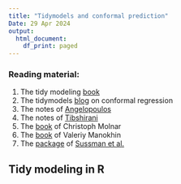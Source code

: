 ```yaml
---
title: "Tidymodels and conformal prediction"
Date: 29 Apr 2024
output:
  html_document:
    df_print: paged
---
```


### Reading material:

1.  The tidy modeling [book](https://www.tmwr.org/)
2.  The tidymodels [blog](https://www.tidymodels.org/learn/models/conformal-regression/) on conformal regression
3.  The notes of [Angelopoulos](https://arxiv.org/abs/2107.07511)
4.  The notes of [Tibshirani](https://www.stat.berkeley.edu/~ryantibs/statlearn-s23/lectures/conformal.pdf)
5.  The [book](https://christophmolnar.com/books/conformal-prediction/) of Christoph Molnar
6.  The [book](https://maven.com/valeriy-manokhin/applied-conformal-prediction) of Valeriy Manokhin
7.  The [package](https://github.com/herbps10/AdaptiveConformal) of [Sussman et al.](https://arxiv.org/abs/2312.00448)

## Tidy modeling in R

